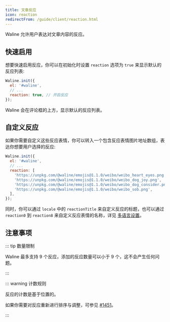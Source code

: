```yaml
---
title: 文章反应
icon: reaction
redirectFrom: /guide/client/reaction.html
---
```


Waline 允许用户表达对文章内容的反应。

<!-- more -->

## 快速启用

想要快速启用反应，你可以在初始化时设置 `reaction` 选项为 `true` 来显示默认的反应列表:

```js
Waline.init({
  el: '#waline',
  // ...
  reaction: true, // 开启反应
});
```

Waline 会在评论框的上方，显示默认的反应列表。

## 自定义反应

如果你需要自定义这些反应表情，你可以转入一个包含反应表情图片地址数组，表达你想要用户选择的反应:

```js
Waline.init({
  el: '#waline',
  // ...
  reaction: [
    'https://unpkg.com/@waline/emojis@1.1.0/weibo/weibo_heart_eyes.png',
    'https://unpkg.com/@waline/emojis@1.1.0/weibo/weibo_dog_joy.png',
    'https://unpkg.com/@waline/emojis@1.1.0/weibo/weibo_dog_consider.png',
    'https://unpkg.com/@waline/emojis@1.1.0/weibo/weibo_sob.png',
  ],
});
```

同时，你可以通过 `locale` 中的 `reactionTitle` 来自定义反应的标题，也可以通过 `reaction0` 到 `reaction8` 来自定义反应表情的名称，详见 [多语言设置](./i18n.md)。

## 注意事项

::: tip 数量限制

Waline 最多支持 9 个反应，添加的反应数量可以小于 9 个，这不会产生任何问题。

:::

::: warning 计数规则

反应的计数是基于位置的。

如果你需要对反应重新进行排序与调整，可参见 [#1451](https://github.com/walinejs/waline/issues/1451#issuecomment-1264555264)。

:::
